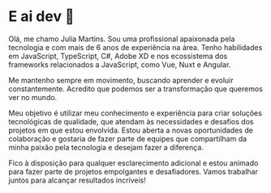 # E ai dev 👋

Olá, me chamo Julia Martins. Sou uma profissional apaixonada pela tecnologia e com mais de 6 anos de experiência na área. Tenho habilidades em JavaScript, TypeScript, C#, Adobe XD e nos ecossistema dos frameworks relacionados a JavaScript, como Vue, Nuxt e Angular.

Me mantenho sempre em movimento, buscando aprender e evoluir constantemente. Acredito que podemos ser a transformação que queremos ver no mundo.

Meu objetivo é utilizar meu conhecimento e experiência para criar soluções tecnológicas de qualidade, que atendam às necessidades e desafios dos projetos em que estou envolvida. Estou aberta a novas oportunidades de colaboração e gostaria de fazer parte de equipes que compartilham da minha paixão pela tecnologia e desejam fazer a diferença.

Fico à disposição para qualquer esclarecimento adicional e estou animado para fazer parte de projetos empolgantes e desafiadores. Vamos trabalhar juntos para alcançar resultados incríveis!
